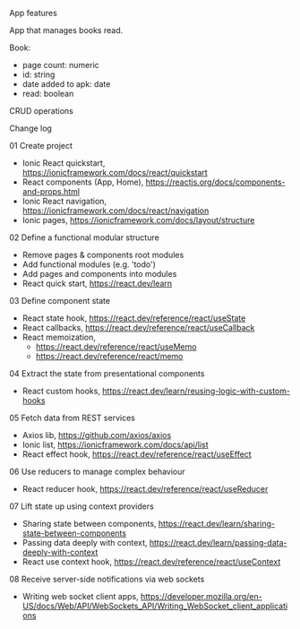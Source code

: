 App features

App that manages books read.

Book:
- page count: numeric
- id: string
- date added to apk: date
- read: boolean

CRUD operations

Change log

01 Create project

- Ionic React quickstart, https://ionicframework.com/docs/react/quickstart
- React components (App, Home), https://reactjs.org/docs/components-and-props.html
- Ionic React navigation, https://ionicframework.com/docs/react/navigation
- Ionic pages, https://ionicframework.com/docs/layout/structure

02 Define a functional modular structure

- Remove pages & components root modules
- Add functional modules (e.g. 'todo')
- Add pages and components into modules
- React quick start, https://react.dev/learn

03 Define component state

- React state hook, https://react.dev/reference/react/useState
- React callbacks, https://react.dev/reference/react/useCallback
- React memoization,
    - https://react.dev/reference/react/useMemo
    - https://react.dev/reference/react/memo

04 Extract the state from presentational components

- React custom hooks, https://react.dev/learn/reusing-logic-with-custom-hooks

05 Fetch data from REST services

- Axios lib, https://github.com/axios/axios
- Ionic list, https://ionicframework.com/docs/api/list
- React effect hook, https://react.dev/reference/react/useEffect

06 Use reducers to manage complex behaviour

- React reducer hook, https://react.dev/reference/react/useReducer

07 Lift state up using context providers

- Sharing state between components, https://react.dev/learn/sharing-state-between-components
- Passing data deeply with context, https://react.dev/learn/passing-data-deeply-with-context
- React use context hook, https://react.dev/reference/react/useContext

08 Receive server-side notifications via web sockets

- Writing web socket client apps, https://developer.mozilla.org/en-US/docs/Web/API/WebSockets_API/Writing_WebSocket_client_applications
